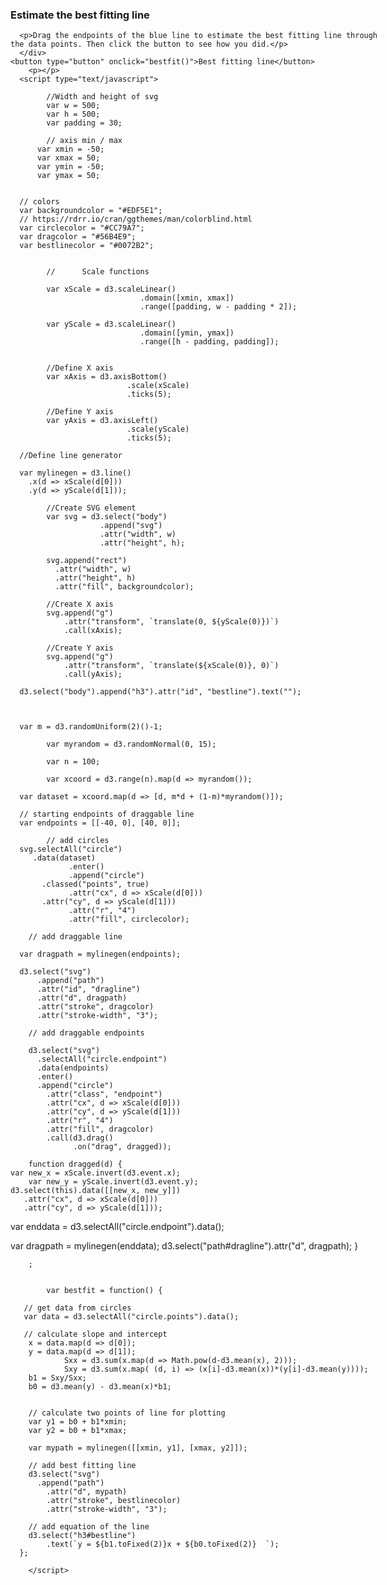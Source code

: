 <script src="https://d3js.org/d3.v4.min.js"></script>

<div style="width: 600px">
    <h3>Estimate the best fitting line</h3> 
      
      <p>Drag the endpoints of the blue line to estimate the best fitting line through the data points. Then click the button to see how you did.</p>  
      </div>   
    <button type="button" onclick="bestfit()">Best fitting line</button>
		<p></p>
      <script type="text/javascript">

			//Width and height of svg
			var w = 500;
			var h = 500;
			var padding = 30;
			
			// axis min / max
		  var xmin = -50;
		  var xmax = 50;
		  var ymin = -50;
		  var ymax = 50;
          
          
      // colors  
      var backgroundcolor = "#EDF5E1";  
      // https://rdrr.io/cran/ggthemes/man/colorblind.html    
      var circlecolor = "#CC79A7";   
      var dragcolor = "#56B4E9";
      var bestlinecolor = "#0072B2";      
        
		
			//		Scale functions

			var xScale = d3.scaleLinear()
								 .domain([xmin, xmax])
								 .range([padding, w - padding * 2]);

			var yScale = d3.scaleLinear()
								 .domain([ymin, ymax])
								 .range([h - padding, padding]);
								 		 

			//Define X axis
			var xAxis = d3.axisBottom()
							  .scale(xScale)
							  .ticks(5);

			//Define Y axis
			var yAxis = d3.axisLeft()
							  .scale(yScale)
							  .ticks(5);
        
      //Define line generator
        
      var mylinegen = d3.line()
        .x(d => xScale(d[0]))
        .y(d => yScale(d[1]));

			//Create SVG element
			var svg = d3.select("body")
						.append("svg")
						.attr("width", w)
						.attr("height", h);			
			    				
			svg.append("rect")
			  .attr("width", w)
			  .attr("height", h)
			  .attr("fill", backgroundcolor);    				
			
			//Create X axis
			svg.append("g")
				.attr("transform", `translate(0, ${yScale(0)})`)
				.call(xAxis);
			
			//Create Y axis
			svg.append("g")
				.attr("transform", `translate(${xScale(0)}, 0)`)
				.call(yAxis);
        
      d3.select("body").append("h3").attr("id", "bestline").text("");    
        


      var m = d3.randomUniform(2)()-1;  
        
			var myrandom = d3.randomNormal(0, 15);   
			
			var n = 100;			
			    				
			var xcoord = d3.range(n).map(d => myrandom());
        
      var dataset = xcoord.map(d => [d, m*d + (1-m)*myrandom()]);		
        
      // starting endpoints of draggable line    
      var endpoints = [[-40, 0], [40, 0]];
        
			// add circles
      svg.selectAll("circle")
         .data(dataset)
				 .enter()
				 .append("circle")
           .classed("points", true)
			     .attr("cx", d => xScale(d[0]))
           .attr("cy", d => yScale(d[1]))
			     .attr("r", "4")
			     .attr("fill", circlecolor);
        
        // add draggable line
        
      var dragpath = mylinegen(endpoints);
        
      d3.select("svg")
          .append("path")
          .attr("id", "dragline")
          .attr("d", dragpath)
          .attr("stroke", dragcolor)
          .attr("stroke-width", "3");
        
        // add draggable endpoints
        
        d3.select("svg")
          .selectAll("circle.endpoint")
          .data(endpoints)
          .enter()
          .append("circle")
            .attr("class", "endpoint")
            .attr("cx", d => xScale(d[0]))
            .attr("cy", d => yScale(d[1]))
            .attr("r", "4")
            .attr("fill", dragcolor)
            .call(d3.drag()
                  .on("drag", dragged));
        
        function dragged(d) {
  	var new_x = xScale.invert(d3.event.x);
		var new_y = yScale.invert(d3.event.y);
    d3.select(this).data([[new_x, new_y]])
       .attr("cx", d => xScale(d[0]))
       .attr("cy", d => yScale(d[1]));

  var enddata = d3.selectAll("circle.endpoint").data();

  var dragpath = mylinegen(enddata);
  d3.select("path#dragline").attr("d", dragpath); 
}

        ;
        
        
			var bestfit = function() {
        
       // get data from circles
       var data = d3.selectAll("circle.points").data();	      
			  
       // calculate slope and intercept 
        x = data.map(d => d[0]);
        y = data.map(d => d[1]);	
				Sxx = d3.sum(x.map(d => Math.pow(d-d3.mean(x), 2)));
				Sxy = d3.sum(x.map( (d, i) => (x[i]-d3.mean(x))*(y[i]-d3.mean(y))));
        b1 = Sxy/Sxx;
        b0 = d3.mean(y) - d3.mean(x)*b1;
        
        
        // calculate two points of line for plotting
        var y1 = b0 + b1*xmin;
        var y2 = b0 + b1*xmax;
        
        var mypath = mylinegen([[xmin, y1], [xmax, y2]]);
        
        // add best fitting line
        d3.select("svg")
          .append("path")
            .attr("d", mypath)
            .attr("stroke", bestlinecolor)
            .attr("stroke-width", "3");
        
        // add equation of the line
        d3.select("h3#bestline")
            .text(`y = ${b1.toFixed(2)}x + ${b0.toFixed(2)}  `);
      };

		</script>
